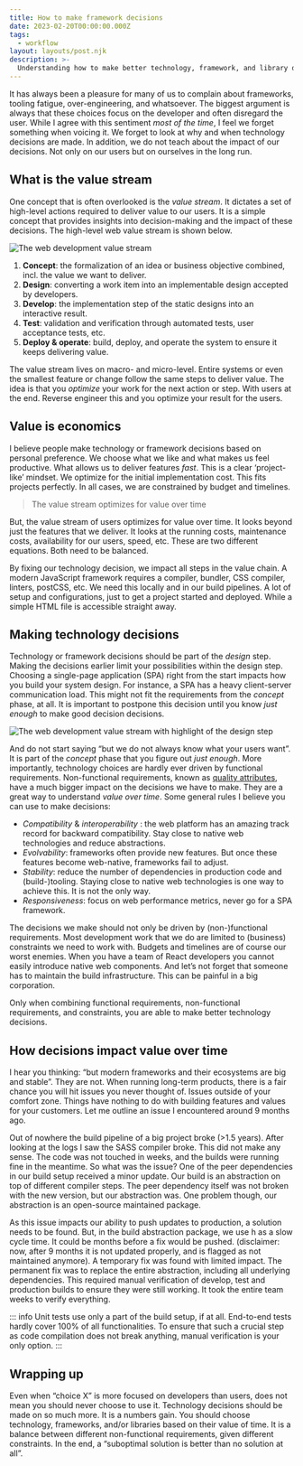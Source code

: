 ```yaml
---
title: How to make framework decisions
date: 2023-02-20T00:00:00.000Z
tags:
  - workflow
layout: layouts/post.njk
description: >-
  Understanding how to make better technology, framework, and library decisions in front-end development
---
```


It has always been a pleasure for many of us to complain about frameworks, tooling fatigue, over-engineering, and whatsoever. The biggest argument is always that these choices focus on the developer and often disregard the user. While I agree with this sentiment _most of the time_, I feel we forget something when voicing it. We forget to look at why and when technology decisions are made. In addition, we do not teach about the impact of our decisions. Not only on our users but on ourselves in the long run.

## What is the value stream

One concept that is often overlooked is the _value stream_. It dictates a set of high-level actions required to deliver value to our users. It is a simple concept that provides insights into decision-making and the impact of these decisions. The high-level web value stream is shown below.

![The web development value stream](/img/value-stream.png)

1. **Concept**: the formalization of an idea or business objective combined, incl. the value we want to deliver.
2. **Design**: converting a work item into an implementable design accepted by developers.
3. **Develop**: the implementation step of the static designs into an interactive result.
4. **Test**: validation and verification through automated tests, user acceptance tests, etc.
5. **Deploy & operate**: build, deploy, and operate the system to ensure it keeps delivering value.

The value stream lives on macro- and micro-level. Entire systems or even the smallest feature or change follow the same steps to deliver value. The idea is that you _optimize_ your work for the next action or step. With users at the end. Reverse engineer this and you optimize your result for the users.

## Value is economics

I believe people make technology or framework decisions based on personal preference. We choose what we like and what makes us feel productive. What allows us to deliver features _fast_. This is a clear ‘project-like’ mindset. We optimize for the initial implementation cost. This fits projects perfectly. In all cases, we are constrained by budget and timelines.

> The value stream optimizes for value over time

But, the value stream of users optimizes for value over time. It looks beyond just the features that we deliver. It looks at the running costs, maintenance costs, availability for our users, speed, etc. These are two different equations. Both need to be balanced.

By fixing our technology decision, we impact all steps in the value chain. A modern JavaScript framework requires a compiler, bundler, CSS compiler, linters, postCSS, etc. We need this locally and in our build pipelines. A lot of setup and configurations, just to get a project started and deployed. While a simple HTML file is accessible straight away.

## Making technology decisions

Technology or framework decisions should be part of the _design_ step. Making the decisions earlier limit your possibilities within the design step. Choosing a single-page application (SPA) right from the start impacts how you build your system design. For instance, a SPA has a heavy client-server communication load. This might not fit the requirements from the _concept_ phase, at all. It is important to postpone this decision until you know _just enough_ to make good decision decisions.

![The web development value stream with highlight of the design step](/img/value-stream-part-2.png)

And do not start saying “but we do not always know what your users want”. It is part of the _concept_ phase that you figure out _just enough_. More importantly, technology choices are hardly ever driven by functional requirements. Non-functional requirements, known as [quality attributes](https://en.wikipedia.org/wiki/List_of_system_quality_attributes), have a much bigger impact on the decisions we have to make. They are a great way to understand _value over time_. Some general rules I believe you can use to make decisions:

- _Compatibility_ & _interoperability_ : the web platform has an amazing track record for backward compatibility. Stay close to native web technologies and reduce abstractions.
- _Evolvability_: frameworks often provide new features. But once these features become web-native, frameworks fail to adjust.
- _Stability_: reduce the number of dependencies in production code and (build-)tooling. Staying close to native web technologies is one way to achieve this. It is not the only way.
- _Responsiveness_: focus on web performance metrics, never go for a SPA framework.

The decisions we make should not only be driven by (non-)functional requirements. Most development work that we do are limited to (business) constraints we need to work with. Budgets and timelines are of course our worst enemies. When you have a team of React developers you cannot easily introduce native web components. And let’s not forget that someone has to maintain the build infrastructure. This can be painful in a big corporation.

Only when combining functional requirements, non-functional requirements, and constraints, you are able to make better technology decisions.

## How decisions impact value over time

I hear you thinking: “but modern frameworks and their ecosystems are big and stable”. They are not. When running long-term products, there is a fair chance you will hit issues you never thought of. Issues outside of your comfort zone. Things have nothing to do with building features and values for your customers. Let me outline an issue I encountered around 9 months ago.

Out of nowhere the build pipeline of a big project broke (>1.5 years). After looking at the logs I saw the SASS compiler broke. This did not make any sense. The code was not touched in weeks, and the builds were running fine in the meantime. So what was the issue? One of the peer dependencies in our build setup received a minor update. Our build is an abstraction on top of different compiler steps. The peer dependency itself was not broken with the new version, but our abstraction was. One problem though, our abstraction is an open-source maintained package.

As this issue impacts our ability to push updates to production, a solution needs to be found. But, in the build abstraction package, we use h as a slow cycle time. It could be months before a fix would be pushed. (disclaimer: now, after 9 months it is not updated properly, and is flagged as not maintained anymore). A temporary fix was found with limited impact. The permanent fix was to replace the entire abstraction, including all underlying dependencies. This required manual verification of develop, test and production builds to ensure they were still working. It took the entire team weeks to verify everything.

::: info
Unit tests use only a part of the build setup, if at all. End-to-end tests hardly cover 100% of all functionalities. To ensure that such a crucial step as code compilation does not break anything, manual verification is your only option.
:::

## Wrapping up

Even when “choice X” is more focused on developers than users, does not mean you should never choose to use it. Technology decisions should be made on so much more. It is a numbers gain. You should choose technology, frameworks, and/or libraries based on their value of time. It is a balance between different non-functional requirements, given different constraints. In the end, a “suboptimal solution is better than no solution at all”.
